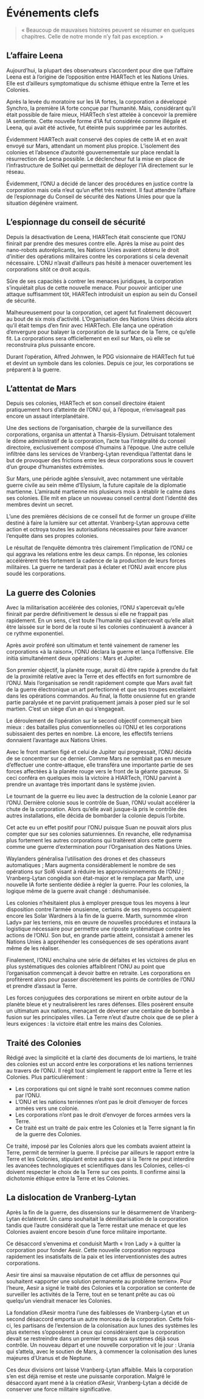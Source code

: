 # Événements clefs

> « Beaucoup de mauvaises histoires peuvent se résumer en quelques chapitres. Celle de notre monde n’y fait pas exception. »


## L’affaire Leena
Aujourd’hui, la plupart des observateurs s’accordent pour dire que l’affaire Leena est à l’origine de l’opposition entre HIARTech et les Nations Unies. Elle est d’ailleurs symptomatique du schisme éthique entre la Terre et les Colonies.

Après la levée du moratoire sur les IA fortes, la corporation a développé Synchro, la première IA forte con&ccedil;ue par l’humanité. Mais, considérant qu’il était possible de faire mieux, HIARTech s’est attelée à concevoir la première IA sentiente. Cette nouvelle forme d’IA fut considérée comme illégale et Leena, qui avait été activée, fut éteinte puis supprimée par les autorités.

Évidemment HIARTech avait conservé des copies de cette IA et en avait envoyé sur Mars, attendant un moment plus propice. L’isolement des colonies et l’absence d’autorité gouvernementale sur place rendait la résurrection de Leena possible. Le déclencheur fut la mise en place de l’infrastructure de SolNet qui permettait de déployer l’IA directement sur le réseau.

Évidemment, l’ONU a décidé de lancer des procédures en justice contre la corporation mais cela n’eut qu’un effet très restreint. Il faut attendre l’affaire de l’espionnage du Conseil de sécurité des Nations Unies pour que la situation dégénère vraiment.

## L’espionnage du conseil de sécurité
Depuis la désactivation de Leena, HIARTech était consciente que l’ONU finirait par prendre des mesures contre elle. Après la mise au point des nano-robots autoréplicants, les Nations Unies avaient obtenu le droit d’initier des opérations militaires contre les corporations si cela devenait nécessaire. L’ONU n’avait d’ailleurs pas hésité à menacer ouvertement les corporations sitôt ce droit acquis.

S&ucirc;re de ses capacités à contrer les menaces juridiques, la corporation s’inquiétait plus de cette nouvelle menace. Pour pouvoir anticiper une attaque suffisamment tôt, HIARTech introduisit un espion au sein du Conseil de sécurité.

Malheureusement pour la corporation, cet agent fut finalement découvert au bout de six mois d’activité. L’Organisation des Nations Unies décida alors qu’il était temps d’en finir avec HIARTech. Elle lan&ccedil;a une opération d’envergure pour balayer la corporation de la surface de la Terre, ce qu’elle fit. La corporations sera officiellement en exil sur Mars, où elle se reconstruira plus puissante encore.

Durant l’opération, Alfred Johnwen, le PDG visionnaire de HIARTech fut tué et devint un symbole dans les colonies. Depuis ce jour, les corporations se préparent à la guerre.

## L’attentat de Mars
Depuis ses colonies, HIARTech et son conseil directoire étaient pratiquement hors d’atteinte de l’ONU qui, à l’époque, n’envisageait pas encore un assaut interplanétaire.

Une des sections de l’organisation, chargée de la surveillance des corporations, organisa un attentat à Tharsis-Elysium. Détruisant totalement le dôme administratif de la corporation, l’acte tua l’intégralité du conseil directoire, exclusivement composé d’humains à l’époque. Une autre cellule infiltrée dans les services de Vranberg-Lytan revendiqua l’attentat dans le but de provoquer des frictions entre les deux corporations sous le couvert d’un groupe d’humanistes extrémistes.

Sur Mars, une période agitée s’ensuivit, avec notamment une véritable guerre civile au sein même d’Elysium, la future capitale de la diplomatie martienne. L’amirauté martienne mis plusieurs mois à rétablir le calme dans ses colonies. Elle mit en place un nouveau conseil central dont l’identité des membres devint un secret.

L’une des premières décisions de ce conseil fut de former un groupe d’élite destiné à faire la lumière sur cet attentat. Vranberg-Lytan approuva cette action et octroya toutes les autorisations nécessaires pour faire avancer l’enquête dans ses propres colonies.

Le résultat de l’enquête démontra très clairement l’implication de l’ONU ce qui aggrava les relations entre les deux camps. En réponse, les colonies accélérèrent très fortement la cadence de la production de leurs forces militaires. La guerre ne tarderait pas à éclater et l’ONU avait encore plus soudé les corporations.

## La guerre des Colonies
Avec la militarisation accélérée des colonies, l’ONU s’apercevait qu’elle finirait par perdre définitivement le dessus si elle ne frappait pas rapidement. En un sens, c’est toute l’humanité qui s’apercevait qu’elle allait être laissée sur le bord de la route si les colonies continuaient à avancer à ce rythme exponentiel.

Après avoir proféré son ultimatum et tenté vainement de ramener les corporations «à la raison», l’ONU déclara la guerre et lan&ccedil;a l’offensive. Elle initia simultanément deux opérations : Mars et Jupiter.

Son premier objectif, la planète rouge, aurait d&ucirc; être rapide à prendre du fait de la proximité relative avec la Terre et des effectifs en fort surnombre de l’ONU. Mais l’organisation se rendit rapidement compte que Mars avait fait de la guerre électronique un art perfectionné et que ses troupes excellaient dans les opérations commandos. Au final, la flotte onusienne fut en grande partie paralysée et ne parvint pratiquement jamais à poser pied sur le sol martien. C’est un siège d’un an qui s’engageait.

Le déroulement de l’opération sur le second objectif commen&ccedil;ait bien mieux : des batailles plus conventionnelles où l’ONU et les corporations subissaient des pertes en nombre. Là encore, les effectifs terriens donnaient l’avantage aux Nations Unies.

Avec le front martien figé et celui de Jupiter qui progressait, l’ONU décida de se concentrer sur ce dernier. Comme Mars ne semblait pas en mesure d’effectuer une contre-attaque, elle transféra une importante partie de ses forces affectées à la planète rouge vers le front de la géante gazeuse. Si ceci conféra en quelques mois la victoire à HIARTech, l’ONU parvint à prendre un avantage très important dans le système jovien.

Le tournant de la guerre eu lieu avec la destruction de la colonie Leanor par l’ONU. Dernière colonie sous le contrôle de Suan, l’ONU voulait accélérer la chute de la corporation. Alors qu’elle avait jusque-là pris le contrôle des autres installations, elle décida de bombarder la colonie depuis l’orbite.

Cet acte eu un effet positif pour l’ONU puisque Suan ne pouvait alors plus compter que sur ses colonies saturniennes. En revanche, elle redynamisa plus fortement les autres corporations qui traitèrent alors cette guerre comme une guerre d’extermination pour l’Organisation des Nations Unies.

Waylanders généralisa l’utilisation des drones et des chasseurs automatiques ; Mars augmenta considérablement le nombre de ses opérations sur Sol6 visant à réduire les approvisionnements de l’ONU ; Vranberg-Lytan congédia son état-major et le rempla&ccedil;a par Marth, une nouvelle IA forte sentiente dédiée à régler la guerre. Pour les colonies, la logique même de la guerre avait changé : déshumanisée.

Les colonies n’hésitaient plus à employer presque tous les moyens à leur disposition contre l’armée onusienne, certains de ses moyens occupaient encore les Solar Wardners à la fin de la guerre. Marth, surnommée «Iron Lady» par les terriens, mis en œuvre de nouvelles procédures et instaura la logistique nécessaire pour permettre une riposte systématique contre les actions de l’ONU. Son but, en grande partie atteint, consistait à amener les Nations Unies à appréhender les conséquences de ses opérations avant même de les réaliser.

Finalement, l’ONU encha&icirc;na une série de défaites et les victoires de plus en plus systématiques des colonies affaiblirent l’ONU au point que l’organisation commen&ccedil;ait à devoir battre en retraite. Les corporations en profitèrent alors pour passer discrètement les points de contrôles de l’ONU et prendre d’assaut la Terre.

Les forces conjuguées des corporations se mirent en orbite autour de la planète bleue et y neutralisèrent les rares défenses. Elles posèrent ensuite un ultimatum aux nations, mena&ccedil;ant de déverser une centaine de bombe à fusion sur les principales villes. La Terre n’eut d’autre choix que de se plier à leurs exigences : la victoire était entre les mains des Colonies.

## Traité des Colonies
Rédigé avec la simplicité et la clarté des documents de loi martiens, le traité des colonies est un accord entre les corporations et les nations terriennes au travers de l’ONU. Il régit tout simplement le rapport entre la Terre et les Colonies. Plus particulièrement :
* Les corporations qui ont signé le traité sont reconnues comme nation par l’ONU.
* L’ONU et les nations terriennes n’ont pas le droit d’envoyer de forces armées vers une colonie.
* Les corporations n’ont pas le droit d’envoyer de forces armées vers la Terre.
* Ce traité est un traité de paix entre les Colonies et la Terre signant la fin de la guerre des Colonies.

Ce traité, imposé par les Colonies alors que les combats avaient atteint la Terre, permit de terminer la guerre. Il précise par ailleurs le rapport entre la Terre et les Colonies, stipulant entre autres que si la Terre ne peut interdire les avancées technologiques et scientifiques dans les Colonies, celles-ci doivent respecter le choix de la Terre sur ces points. Il confirme ainsi la dichotomie éthique entre la Terre et les Colonies.

## La dislocation de Vranberg-Lytan
Après la fin de la guerre, des dissensions sur le désarmement de Vranberg-Lytan éclatèrent. Un camp souhaitait la démilitarisation de la corporation tandis que l’autre considérait que la Terre restait une menace et que les Colonies avaient encore besoin d’une force militaire importante.

Ce désaccord s’envenima et conduisit Marth « Iron Lady » à quitter la corporation pour fonder Aesir. Cette nouvelle corporation regroupa rapidement les insatisfaits de la paix et les interventionnistes des autres corporations.

Aesir tire ainsi sa mauvaise réputation de cet afflux de personnes qui souhaitent «apporter une solution permanente au problème terrien». Pour l’heure, Aesir a signé le traité des Colonies et la corporation se contente de surveiller les activités de la Terre, tout en se tenant prête au cas où quelqu’un viendrait menacer les Colonies.

La fondation d’Aesir montra l’une des faiblesses de Vranberg-Lytan et un second désaccord emporta un autre morceau de la corporation. Cette fois-ci, les partisans de l’extension de la colonisation aux lunes des systèmes les plus externes s’opposèrent à ceux qui considéraient que la corporation devait se restreindre dans un premier temps aux systèmes déjà sous contrôle. Un nouveau départ et une nouvelle corporation vit le jour : Urania qui s’attela, avec le soutien de Mars, à commencer la colonisation des lunes majeures d’Uranus et de Neptune.

Ces deux divisions ont laissé Vranberg-Lytan affaiblie. Mais la corporation s’en est déjà remise et reste une puissante corporation. Malgré le désaccord ayant mené à la création d’Aesir, Vranberg-Lytan a décidé de conserver une force militaire significative.